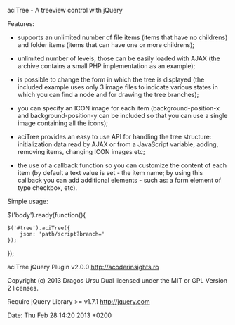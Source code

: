 
aciTree - A treeview control with jQuery

Features:

- supports an unlimited number of file items (items that have no childrens) and
  folder items (items that can have one or more childrens);

- unlimited number of levels, those can be easily loaded with AJAX (the archive
  contains a small PHP implementation as an example);

- is possible to change the form in which the tree is displayed (the included
  example uses only 3 image files to indicate various states in which you can
  find a node and for drawing the tree branches);

- you can specify an ICON image for each item (background-position-x and
  background-position-y can be included so that you can use a single image
  containing all the icons);

- aciTree provides an easy to use API for handling the tree structure:
  initialization data read by AJAX or from a JavaScript variable, adding,
  removing items, changing ICON images etc;

- the use of a callback function so you can customize the content of each item
  (by default a text value is set - the item name; by using this callback you
  can add additional elements - such as: a form element of type checkbox, etc).

Simple usage:

$('body').ready(function(){

    $('#tree').aciTree({
        json: 'path/script?branch='
    });

});

aciTree jQuery Plugin v2.0.0
http://acoderinsights.ro

Copyright (c) 2013 Dragos Ursu
Dual licensed under the MIT or GPL Version 2 licenses.

Require jQuery Library >= v1.7.1 http://jquery.com

Date: Thu Feb 28 14:20 2013 +0200
